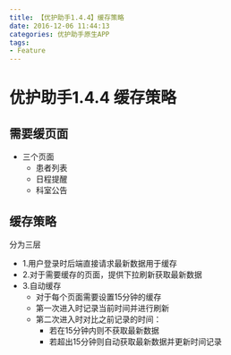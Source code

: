 ```yaml
---
title: 【优护助手1.4.4】缓存策略
date: 2016-12-06 11:44:13
categories: 优护助手原生APP
tags:
- Feature
---
```


# 优护助手1.4.4 缓存策略

## 需要缓页面

- 三个页面
	- 患者列表
	- 日程提醒
	- 科室公告

## 缓存策略

分为三层

- 1.用户登录时后端直接请求最新数据用于缓存
- 2.对于需要缓存的页面，提供下拉刷新获取最新数据
- 3.自动缓存
	- 对于每个页面需要设置15分钟的缓存
	- 第一次进入时记录当前时间并进行刷新
	- 第二次进入时对比之前记录的时间：
		- 若在15分钟内则不获取最新数据
		- 若超出15分钟则自动获取最新数据并更新时间记录
		

